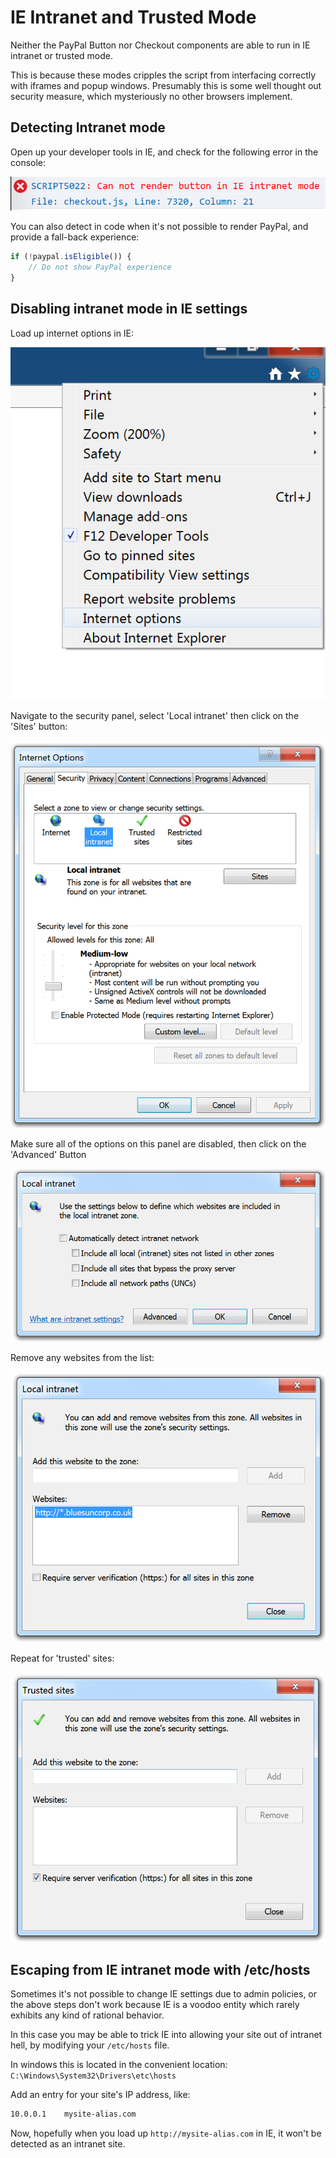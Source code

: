 
# IE Intranet and Trusted Mode

Neither the PayPal Button nor Checkout components are able to run in IE intranet or trusted mode.

This is because these modes cripples the script from interfacing correctly with iframes and popup windows. Presumably this is some well thought out security measure, which mysteriously no other browsers implement.

## Detecting Intranet mode

Open up your developer tools in IE, and check for the following error in the console:

![IE Error Console](./ie-intranet-1.png)

You can also detect in code when it's not possible to render PayPal, and provide a fall-back experience:

```javascript
if (!paypal.isEligible()) {
    // Do not show PayPal experience
}
```

## Disabling intranet mode in IE settings

Load up internet options in IE:

![IE Internet Options](./ie-intranet-2.png)

Navigate to the security panel, select 'Local intranet' then click on the 'Sites' button:

![IE Internet Options Security](./ie-intranet-3.png)

Make sure all of the options on this panel are disabled, then click on the 'Advanced' Button

![IE Internet Options Intranet](./ie-intranet-4.png)

Remove any websites from the list:

![IE Internet Options Intranet Sites](./ie-intranet-5.png)

Repeat for 'trusted' sites:

![IE Internet Options Trusted Sites](./ie-intranet-6.png)

## Escaping from IE intranet mode with /etc/hosts

Sometimes it's not possible to change IE settings due to admin policies, or the above steps don't work because IE is a voodoo entity which rarely exhibits any kind of rational behavior.

In this case you may be able to trick IE into allowing your site out of intranet hell, by modifying your `/etc/hosts` file.

In windows this is located in the convenient location: `C:\Windows\System32\Drivers\etc\hosts`

Add an entry for your site's IP address, like:

```bash
10.0.0.1    mysite-alias.com
```

Now, hopefully when you load up `http://mysite-alias.com` in IE, it won't be detected as an intranet site.
